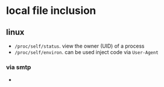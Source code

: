 # local file inclusion

## linux
- `/proc/self/status`. view the owner (UID) of a process
- `/proc/self/environ`. can be used inject code via `User-Agent`

### via smtp
- 
